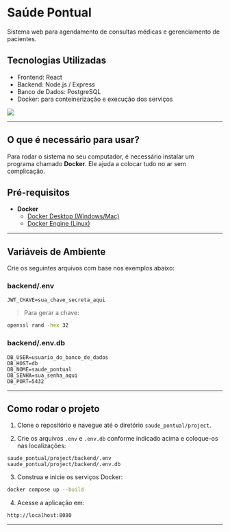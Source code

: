 # Saúde Pontual

Sistema web para agendamento de consultas médicas e gerenciamento de pacientes.

## Tecnologias Utilizadas

- Frontend: React  
- Backend: Node.js / Express  
- Banco de Dados: PostgreSQL  
- Docker: para conteinerização e execução dos serviços

<img src="https://skillicons.dev/icons?i=vscode,git,github,css,js,react,nodejs,postgresql,docker" />

---

## O que é necessário para usar?

Para rodar o sistema no seu computador, é necessário instalar um programa chamado **Docker**. Ele ajuda a colocar tudo no ar sem complicação.


## Pré-requisitos

- **Docker**  
  - [Docker Desktop (Windows/Mac)](https://www.docker.com/products/docker-desktop/)  
  - [Docker Engine (Linux)](https://docs.docker.com/engine/install/)

---

## Variáveis de Ambiente

Crie os seguintes arquivos com base nos exemplos abaixo:

### backend/.env

```env
JWT_CHAVE=sua_chave_secreta_aqui
```

> Para gerar a chave:
```bash
openssl rand -hex 32
```

### backend/.env.db

```env
DB_USER=usuario_do_banco_de_dados
DB_HOST=db
DB_NOME=saude_pontual
DB_SENHA=sua_senha_aqui
DB_PORT=5432
```

---

## Como rodar o projeto

1. Clone o repositório e navegue até o diretório `saude_pontual/project`.

2. Crie os arquivos `.env` e `.env.db` conforme indicado acima e coloque-os nas localizações:

```
saude_pontual/project/backend/.env  
saude_pontual/project/backend/.env.db
```

3. Construa e inicie os serviços Docker:

```bash
docker compose up --build
```

4. Acesse a aplicação em:

```
http://localhost:8080
```

---
